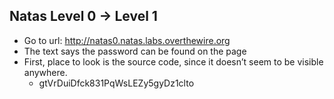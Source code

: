 ## Natas Level 0 → Level 1
- Go to url: http://natas0.natas.labs.overthewire.org
- The text says the password can be found on the page
- First, place to look is the source code, since it doesn’t seem to be visible anywhere.
    - gtVrDuiDfck831PqWsLEZy5gyDz1clto
